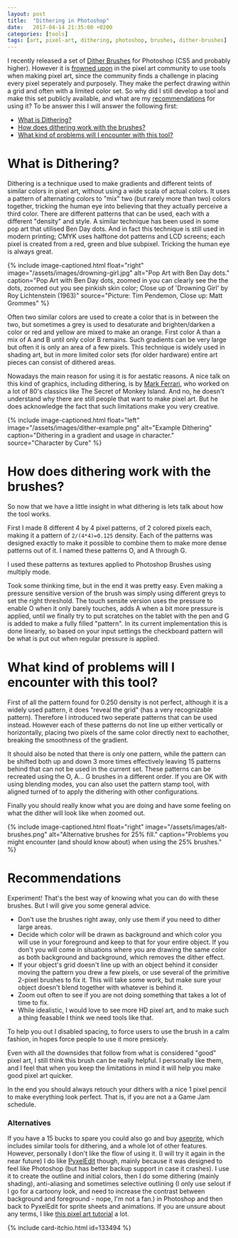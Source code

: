 ```yaml
---
layout: post
title:  "Dithering in Photoshop"
date:   2017-04-14 21:35:00 +0200
categories: [tools]
tags: [art, pixel-art, dithering, photoshop, brushes, dither-brushes]
---
```

I recently released a set of [Dither Brushes][dither-brushes] for Photoshop (CS5 and probably higher). However it is [frowned upon][frowned-upon-tools] in the pixel art community to use tools when making pixel art, since the community finds a challenge in placing every pixel seperately and purposely. They make the perfect drawing within a grid and often with a limited color set. So why did I still develop a tool and make this set publicly available, and what are my [recommendations](#recommendations) for using it? 
To be answer this I will answer the following first:
* [What is Dithering?](#what-is-dithering)
* [How does dithering work with the brushes?](#how-does-dithering-work-with-the-brushes)
* [What kind of problems will I encounter with this tool?](#what-kind-of-problems-will-i-encounter-with-this-tool)

# What is Dithering?
Dithering is a technique used to make gradients and different teints of similar colors in pixel art, without using a wide scala of actual colors. It uses a pattern of alternating colors to "mix" two (but rarely more than two) colors together, tricking the human eye into believing that they actually perceive a third color. There are different patterns that can be used, each with a different "density" and style. A similar technique has been used in some pop art that utilised Ben Day dots. And in fact this technique is still used in modern printing; CMYK uses halftone dot patterns and LCD screens; each pixel is created from a red, green and blue subpixel. Tricking the human eye is always great.

{% include image-captioned.html 
    float="right"
    image="/assets/images/drowning-girl.jpg" 
    alt="Pop Art with Ben Day dots." caption="Pop Art with Ben Day dots, zoomed in you can clearly see the the dots, zoomed out you see pinkish skin color; Close up of 'Drowning Girl' by Roy Lichtenstein (1963)" 
    source="Picture: Tim Pendemon, Close up: Matt Grommes" %}

Often two similar colors are used to create a color that is in between the two, but sometimes a grey is used to desaturate and brighten/darken a color or red and yellow are mixed to make an orange. First color A than a mix of A and B until only color B remains. Such gradients can be very large but often it is only an area of a few pixels. This technique is widely used in shading art, but in more limited color sets (for older hardware) entire art pieces can consist of dithered areas.

Nowadays the main reason for using it is for aestatic reasons. A nice talk on this kind of graphics, including dithering, is by [Mark Ferrari][mark-ferrari], who worked on a lot of 80's classics like The Secret of Monkey Island. And no, he doesn't understand why there are still people that want to make pixel art. But he does acknowledge the fact that such limitations make you very creative.

{% include image-captioned.html 
    float="left"
    image="/assets/images/dither-example.png" 
    alt="Example Dithering" caption="Dithering in a gradient and usage in character." 
    source="Character by Cure" %}

# How does dithering work with the brushes?
So now that we have a little insight in what dithering is lets talk about how the tool works.

First I made 8 different 4 by 4 pixel patterns, of 2 colored pixels each, making it a pattern of `2/(4*4)=0.125` density. Each of the patterns was designed exactly to make it possible to combine them to make more dense patterns out of it. I named these patterns O, and A through G.

I used these patterns as textures applied to Photoshop Brushes using multiply mode.

Took some thinking time, but in the end it was pretty easy. 
Even making a pressure sensitive version of the brush was simply using different greys to set the right threshold. The touch sensite version uses the pressure to enable O when it only barely touches, adds A when a bit more pressure is applied, until we finally try to put scratches on the tablet with the pen and G is added to make a fully filled "pattern". In its current implementation this is done linearly, so based on your input settings the checkboard pattern will be what is put out when regular pressure is applied.

# What kind of problems will I encounter with this tool?
First of all the pattern found for 0.250 density is not perfect, although it is a widely used pattern, it does "reveal the grid" (has a very recognizable pattern). Therefore I introduced two seperate patterns that can be used instead. However each of these patterns do not line up either vertically or horizontally, placing two pixels of the same color directly next to eachother, breaking the smoothness of the gradient.

It should also be noted that there is only one pattern, while the pattern can be shifted both up and down 3 more times effectively leaving 15 patterns behind that can not be used in the current set. These patterns can be recreated using the O, A... G brushes in a different order. If you are OK with using blending modes, you can also uset the pattern stamp tool, with aligned turned of to apply the dithering with other configurations.

Finally you should really know what you are doing and have some feeling on what the dither will look like when zoomed out.

{% include image-captioned.html 
    float="right"
    image="/assets/images/alt-brushes.png" 
    alt="Alternative brushes for 25% fill." caption="Problems you might encounter (and should know about) when using the 25% brushes." %}

# Recommendations
Experiment! That's the best way of knowing what you can do with these brushes. But I will give you some general advice.

* Don't use the brushes right away, only use them if you need to dither large areas.
* Decide which color will be drawn as background and which color you will use in your foreground and keep to that for your entire object. If you don't you will come in situations where you are drawing the same color as both background and background, which removes the dither effect.
* If your object's grid doesn't line up with an object behind it consider moving the pattern you drew a few pixels, or use several of the primitive 2-pixel brushes to fix it. This will take some work, but make sure your object doesn't blend together with whatever is behind it.
* Zoom out often to see if you are not doing something that takes a lot of time to fix.
* While idealistic, I would love to see more HD pixel art, and to make such a thing feasable I think we need tools like that.

To help you out I disabled spacing, to force users to use the brush in a calm fashion, in hopes force people to use it more presicely.

Even with all the downsides that follow from what is considered "good" pixel art, I still think this brush can be really helpful. I personally like them, and I feel that when you keep the limitations in mind it will help you make good pixel art quicker.

In the end you should always retouch your dithers with a nice 1 pixel pencil to make everything look perfect. That is, if you are not a a Game Jam schedule.

### Alternatives
If you have a 15 bucks to spare you could also go and buy [aseprite][aseprite], which includes similar tools for dithering, and a whole lot of other features. However, personally I don't like the flow of using it. (I will try it again in the near future) I do like [PyxelEdit][pyxeledit] though, mainly because it was designed to feel like Photoshop (but has better backup support in case it crashes). I use it to create the outline and initial colors, then I do some dithering (mainly shading), anti-aliasing and sometimes selective outlining (I only use selout if I go for a cartoony look, and need to increase the contrast between background and foreground - nope, I'm not a fan.) in Photoshop and then back to PyxelEdit for sprite sheets and animations. If you are unsure about any terms, I like [this pixel art tutorial][pixel-art-tutorial] a lot.


{% include card-itchio.html id=133494 %}  

[dither-brushes]: https://abductedPlatypus.itch.io/dither-brushes
[frowned-upon-tools]: http://pixeljoint.com/forum/forum_posts.asp?TID=11299&PID=139318#139318
[mark-ferrari]:https://www.youtube.com/watch?v=aMcJ1Jvtef0
[aseprite]:https://www.asesprite.org
[pyxeledit]:https://www.pyxeledit.com
[pixel-art-tutorial]:http://pixeljoint.com/forum/forum_posts.asp?TID=11299
